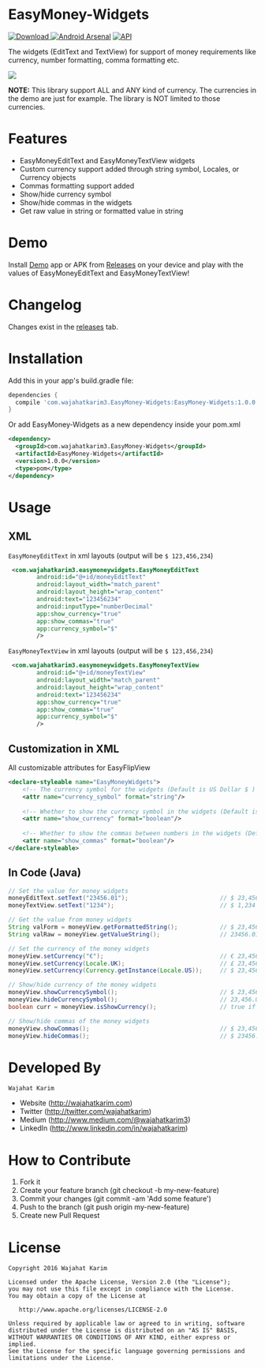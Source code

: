 EasyMoney-Widgets
============
 [ ![Download](https://api.bintray.com/packages/wajahatkarim3/EasyMoney-Widgets/com.wajahatkarim3.EasyMoney-Widgets/images/download.svg) ](https://bintray.com/wajahatkarim3/EasyMoney-Widgets/com.wajahatkarim3.EasyMoney-Widgets/_latestVersion) [![Android Arsenal](https://img.shields.io/badge/Android%20Arsenal-EasyMoney--Widgets-brightgreen.svg?style=flat)](https://android-arsenal.com/details/1/5123) [![API](https://img.shields.io/badge/API-15%2B-blue.svg?style=flat)](https://android-arsenal.com/api?level=15)
 
The widgets (EditText and TextView) for support of money requirements like currency, number formatting, comma formatting etc. 

![](https://github.com/wajahatkarim3/EasyMoney-Widgets/blob/master/Art/Demo.gif)

**NOTE:** This library support ALL and ANY kind of currency. The currencies in the demo are just for example. The library is NOT limited to those currencies.

Features
========
* EasyMoneyEditText and EasyMoneyTextView widgets
* Custom currency support added through string symbol, Locales, or Currency objects
* Commas formatting support added
* Show/hide currency symbol
* Show/hide commas in the widgets
* Get raw value in string or formatted value in string

Demo
====
Install [Demo](https://github.com/wajahatkarim3/EasyMoney-Widgets/releases/download/1.0.0/EasyMoney-Widgets-Demo_1.0.0.apk) app or APK from [Releases](https://github.com/wajahatkarim3/EasyMoney-Widgets/releases) on your device and play with the values of EasyMoneyEditText and EasyMoneyTextView!

Changelog
=========
Changes exist in the [releases](https://github.com/wajahatkarim3/EasyMoney-Widgets/releases) tab.

Installation
============
Add this in your app's build.gradle file:
```groovy
dependencies {
  compile 'com.wajahatkarim3.EasyMoney-Widgets:EasyMoney-Widgets:1.0.0'
}
```

Or add EasyMoney-Widgets as a new dependency inside your pom.xml

```xml
<dependency>
  <groupId>com.wajahatkarim3.EasyMoney-Widgets</groupId>
  <artifactId>EasyMoney-Widgets</artifactId>
  <version>1.0.0</version>
  <type>pom</type>
</dependency>
```
Usage
=====
XML
---
```EasyMoneyEditText``` in xml layouts (output will be ```$ 123,456,234```)
```xml
 <com.wajahatkarim3.easymoneywidgets.EasyMoneyEditText
        android:id="@+id/moneyEditText"
        android:layout_width="match_parent"
        android:layout_height="wrap_content"
        android:text="123456234"
        android:inputType="numberDecimal"
        app:show_currency="true"
        app:show_commas="true"
        app:currency_symbol="$"
        />
```
```EasyMoneyTextView``` in xml layouts (output will be ```$ 123,456,234```)
```xml
 <com.wajahatkarim3.easymoneywidgets.EasyMoneyTextView
        android:id="@+id/moneyTextView"
        android:layout_width="match_parent"
        android:layout_height="wrap_content"
        android:text="123456234"
        app:show_currency="true"
        app:show_commas="true"
        app:currency_symbol="$"
        />
```
Customization in XML
---
All customizable attributes for EasyFlipView
```xml
<declare-styleable name="EasyMoneyWidgets">
	<!-- The currency symbol for the widgets (Default is US Dollar $ ) -->
	<attr name="currency_symbol" format="string"/>
	
	<!-- Whether to show the currency symbol in the widgets (Default is true) -->
	<attr name="show_currency" format="boolean"/>
	
	<!-- Whether to show the commas between numbers in the widgets (Default is true) -->
	<attr name="show_commas" format="boolean"/>
</declare-styleable>
```
In Code (Java)
----
```java
// Set the value for money widgets
moneyEditText.setText("23456.01");                          // $ 23,456.01
moneyTextView.setText("1234");                              // $ 1,234

// Get the value from money widgets
String valForm = moneyView.getFormattedString();            // $ 23,456.01
String valRaw = moneyView.getValueString();                 // 23456.01

// Set the currency of the money widgets
moneyView.setCurrency("€");                                 // € 23,456.01
moneyView.setCurrency(Locale.UK);                           // £ 23,456.01
moneyView.setCurrency(Currency.getInstance(Locale.US));     // $ 23,456.01

// Show/hide currency of the money widgets
moneyView.showCurrencySymbol();                             // $ 23,456.01
moneyView.hideCurrencySymbol();                             // 23,456.01
boolean curr = moneyView.isShowCurrency();                  // true if currency is shown

// Show/hide commas of the money widgets
moneyView.showCommas();                                     // $ 23,456.01
moneyView.hideCommas();                                     // $ 23456.01
```


Developed By
============
```
Wajahat Karim
```
- Website (http://wajahatkarim.com)
- Twitter (http://twitter.com/wajahatkarim)
- Medium (http://www.medium.com/@wajahatkarim3)
- LinkedIn (http://www.linkedin.com/in/wajahatkarim)

# How to Contribute
1. Fork it
2. Create your feature branch (git checkout -b my-new-feature)
3. Commit your changes (git commit -am 'Add some feature')
4. Push to the branch (git push origin my-new-feature)
5. Create new Pull Request

# License

    Copyright 2016 Wajahat Karim

    Licensed under the Apache License, Version 2.0 (the "License");
    you may not use this file except in compliance with the License.
    You may obtain a copy of the License at

       http://www.apache.org/licenses/LICENSE-2.0

    Unless required by applicable law or agreed to in writing, software
    distributed under the License is distributed on an "AS IS" BASIS,
    WITHOUT WARRANTIES OR CONDITIONS OF ANY KIND, either express or implied.
    See the License for the specific language governing permissions and
    limitations under the License.

